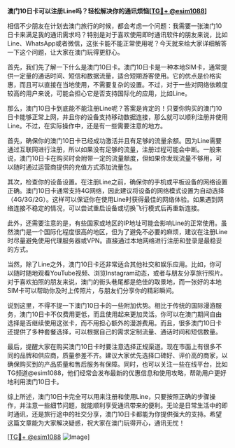 **澳门10日卡可以注册Line吗？轻松解决你的通讯烦恼[[TG💪+ @esim1088](https://t.me/s/esim1088)]**

相信不少朋友在计划去澳门旅行的时候，都会考虑一个问题：我需要一张澳门10日卡来满足我的通讯需求吗？特别是对于喜欢使用即时通讯软件的朋友来说，比如Line、WhatsApp或者微信，这张卡能不能正常使用呢？今天就来给大家详细解答一下这个问题，让大家在澳门玩得更舒心。

首先，我们先了解一下什么是澳门10日卡。澳门10日卡是一种本地SIM卡，通常提供一定量的通话时间、短信和数据流量，适合短期游客使用。它的优点是价格实惠，而且可以直接在当地使用，不需要复杂的设置。不过，对于一些对网络依赖度较高的用户来说，可能会担心它是否支持国际化的应用，比如Line。

那么，澳门10日卡到底能不能注册Line呢？答案是肯定的！只要你购买的澳门10日卡能够正常上网，并且你的设备支持移动数据连接，那么就可以顺利注册并使用Line。不过，在实际操作中，还是有一些需要注意的地方。

首先，确保你的澳门10日卡已经成功激活并且有足够的流量余额。因为Line需要通过互联网进行注册，所以如果没有足够的流量，注册过程可能会中断。一般来说，澳门10日卡在购买时会附带一定的流量额度，但如果你发现流量不够用，可以随时通过运营商提供的充值方式添加流量包。

其次，检查你的设备设置。在注册Line之前，确保你的手机或平板设备的网络设置正确。澳门10日卡通常支持4G网络，因此建议将设备的网络模式设置为自动选择（4G/3G/2G）。这样可以保证你在使用Line时获得最佳的网络体验。如果遇到网络连接不稳定的情况，可以尝试重启设备或切换飞行模式后再重新连接。

此外，还需要注意的是，有些国家或地区的IP地址可能会影响Line的正常使用。虽然澳门是一个国际化程度很高的地区，但为了避免不必要的麻烦，建议在注册Line时尽量避免使用代理服务器或VPN。直接通过本地网络进行注册和登录是最稳妥的方式。

当然，除了Line之外，澳门10日卡还非常适合其他社交和娱乐应用。比如，你可以随时随地观看YouTube视频、浏览Instagram动态，或者与朋友分享旅行照片。对于喜欢拍照的朋友来说，澳门的街头巷尾都是绝佳的取景地，而一张好的本地SIM卡可以帮助你及时上传照片，与朋友们分享你的精彩瞬间。

说到这里，不得不提一下澳门10日卡的一些附加优势。相比于传统的国际漫游服务，澳门10日卡不仅费用更低，而且使用起来更加灵活。你可以在澳门期间自由选择是否继续使用这张卡，而不用担心额外的漫游费用。而且，很多澳门10日卡还提供了多种套餐选择，可以根据自己的需求定制流量、通话时间和短信数量。

最后，提醒大家在购买澳门10日卡时要注意选择正规渠道。现在市面上有很多不同的品牌和供应商，质量参差不齐。建议大家优先选择口碑好、评价高的商家，以确保购买到的产品质量和售后服务有保障。同时，也可以关注一些在线平台，比如TG频道@esim1088，他们经常会发布最新的优惠信息和使用攻略，帮助用户更好地利用澳门10日卡。

综上所述，澳门10日卡完全可以用来注册和使用Line，只要按照正确的步骤操作，并注意一些细节问题，就能顺利享受通讯带来的便利。无论是日常生活中的即时通讯，还是旅行途中的社交分享，澳门10日卡都能为你提供强大的支持。希望这篇文章能为大家解决疑惑，祝大家在澳门玩得开心，通讯无忧！

[[TG💪+ @esim1088](https://t.me/s/esim1088) ![Image](https://i.postimg.cc/4NQfJmqS/Snipaste-2025-05-13-00-14-12.png)]